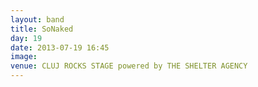 ```yaml
---
layout: band
title: SoNaked
day: 19
date: 2013-07-19 16:45
image: 
venue: CLUJ ROCKS STAGE powered by THE SHELTER AGENCY
---
```



